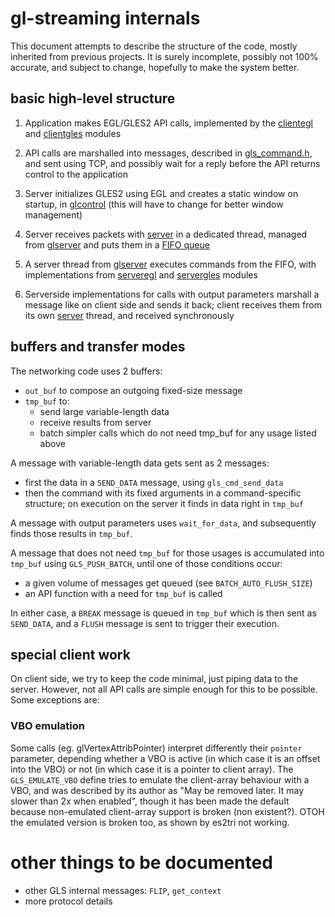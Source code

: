 # gl-streaming internals

This document attempts to describe the structure of the code, mostly
inherited from previous projects.  It is surely incomplete, possibly
not 100% accurate, and subject to change, hopefully to make the system
better.


## basic high-level structure

1. Application makes EGL/GLES2 API calls, implemented by the
   [clientegl](gl_client/clientegl.c) and
   [clientgles](gl_client/clientgles.c) modules

2. API calls are marshalled into messages, described in
   [gls_command.h](common/gls_command.h), and sent using TCP, and
   possibly wait for a reply before the API returns control to the
   application

3. Server initializes GLES2 using EGL and creates a static window on
   startup, in [glcontrol](gl_server/glcontrol.c) (this will have to
   change for better window management)

4. Server receives packets with [server](common/server.c) in a
   dedicated thread, managed from [glserver](gl_server/glserver.c) and
   puts them in a [FIFO queue](common/fifo.h)

5. A server thread from [glserver](gl_server/glserver.c) executes
   commands from the FIFO, with implementations from
   [serveregl](gl_server/serveregl.c) and
   [servergles](gl_server/servergles.c) modules

6. Serverside implementations for calls with output parameters
   marshall a message like on client side and sends it back; client
   receives them from its own [server](common/server.c) thread, and
   received synchronously


## buffers and transfer modes

The networking code uses 2 buffers:

* `out_buf` to compose an outgoing fixed-size message
* `tmp_buf` to:
  * send large variable-length data
  * receive results from server
  * batch simpler calls which do not need tmp_buf for any usage listed
    above

A message with variable-length data gets sent as 2 messages:

* first the data in a `SEND_DATA` message, using `gls_cmd_send_data`
* then the command with its fixed arguments in a command-specific
  structure; on execution on the server it finds in data right in
  `tmp_buf`

A message with output parameters uses `wait_for_data`, and
subsequently finds those results in `tmp_buf`.

A message that does not need `tmp_buf` for those usages is accumulated
into `tmp_buf` using `GLS_PUSH_BATCH`, until one of those conditions
occur:

* a given volume of messages get queued (see `BATCH_AUTO_FLUSH_SIZE`)
* an API function with a need for `tmp_buf` is called

In either case, a `BREAK` message is queued in `tmp_buf` which is then
sent as `SEND_DATA`, and a `FLUSH` message is sent to trigger their
execution.


## special client work

On client side, we try to keep the code minimal, just piping data to
the server.  However, not all API calls are simple enough for this to
be possible.  Some exceptions are:

### VBO emulation

Some calls (eg. glVertexAttribPointer) interpret differently their
`pointer` parameter, depending whether a VBO is active (in which case
it is an offset into the VBO) or not (in which case it is a pointer to
client array).  The `GLS_EMULATE_VBO` define tries to emulate the
client-array behaviour with a VBO, and was described by its author as
"May be removed later. It may slower than 2x when enabled", though it
has been made the default because non-emulated client-array support is
broken (non existent?).  OTOH the emulated version is broken too,
as shown by es2tri not working.


# other things to be documented

* other GLS internal messages: `FLIP`, `get_context`
* more protocol details
